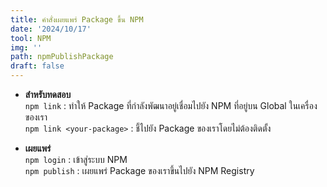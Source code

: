 ```yaml
---
title: คำสั่งเผยแพร่ Package ขึ้น NPM
date: '2024/10/17'
tool: NPM
img: ''
path: npmPublishPackage
draft: false
---
```


- **สำหรับทดสอบ** <br>
`npm link` : ทำให้ Package ที่กำลังพัฒนาอยู่เชื่อมไปยัง NPM ที่อยู่บน Global ในเครื่องของเรา <br>
`npm link <your-package>` : ชี้ไปยัง Package ของเราโดยไม่ต้องติดตั้ง <br>

- **เผยแพร่** <br>
`npm login` : เข้าสู่ระบบ NPM <br>
`npm publish` : เผยแพร่ Package ของเราขึ้นไปยัง NPM Registry <br>
